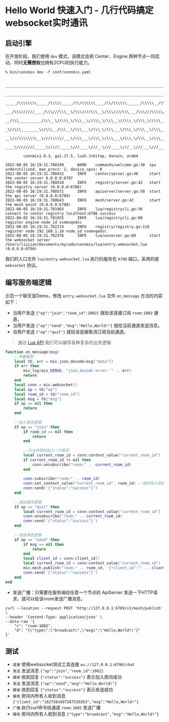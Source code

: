 # Hello World 快速入门 - 几行代码搞定websocket实时通讯

## 启动引擎

在开发阶段，我们使用 `dev` 模式，该模式会把 Center、Engine 两种节点一同启动，同时**无需授权**也拥有2CPU的执行能力。

```
% bin/connmix dev -f conf/connmix.yaml 

 _________________________________________________________________________________________________         
  ______________________________________________________________________________/\\\_______________      
   _____/\\\\\\\\_____/\\\\\_____/\\/\\\\\\____/\\/\\\\\\______/\\\\\__/\\\\\___\///___/\\\____/\\\_     
    ___/\\\//////____/\\\///\\\__\/\\\////\\\__\/\\\////\\\___/\\\///\\\\\///\\\__/\\\_\///\\\/\\\/__    
     __/\\\__________/\\\__\//\\\_\/\\\__\//\\\_\/\\\__\//\\\_\/\\\_\//\\\__\/\\\_\/\\\___\///\\\/____   
      _\//\\\________\//\\\__/\\\__\/\\\___\/\\\_\/\\\___\/\\\_\/\\\__\/\\\__\/\\\_\/\\\____/\\\/\\\___  
       __\///\\\\\\\\__\///\\\\\/___\/\\\___\/\\\_\/\\\___\/\\\_\/\\\__\/\\\__\/\\\_\/\\\__/\\\/\///\\\_ 
        ____\////////_____\/////_____\///____\///__\///____\///__\///___\///___\///__\///__\///____\///__
        
        connmix1.0.3, go1.17.5, lua5.1+bitop, darwin, arm64

2022-08-05 16:19:31.780199      WARN    commands/welcome.go:30  cpu underutilized, max_procs: 2, device_cpus: 8
2022-08-05 16:19:31.780432      INFO    center/server.go:46     start the center server 0.0.0.0:6787
2022-08-05 16:19:31.780510      INFO    registry/server.go:42   start the registry server (0.0.0.0:6786)
2022-08-05 16:19:31.780571      INFO    apiserver/server.go:58  start the api server (0.0.0.0:6789)
2022-08-05 16:19:31.780643      INFO    mesh/server.go:42       start the mesh point (0.0.0.0:6788)
2022-08-05 16:19:31.781903      INFO    lua/registrycli.go:36   connect to center registry localhost:6786 success
2022-08-05 16:19:31.781925      INFO    lua/registrycli.go:80   register engine node_id vsemvqedsc
2022-08-05 16:19:31.782274      INFO    registry/registry.go:118        register node 192.168.1.16 node_id vsemvqedsc
2022-08-05 16:19:31.782376      INFO    lua/wsserver.go:60      start the websocket server /Users/liujian/Documents/mycode/connmix/lua/entry.websocket.lua (0.0.0.0:6790)
```

我们的入口文件 `lua/entry.websocket.lua` 执行的服务在 `6790` 端口，采用的是 `websocket` 协议。

## 编写服务端逻辑

示范一个聊天室Demo，修改 `entry.websocket.lua` 文件 `on_message` 方法的内容如下：

- 当用户发送 `{"op":"join","room_id":1002}` 就给该连接订阅 `room:1002` 通道。
- 当用户发送 `{"op":"send","msg":"Hello,World!"}` 就给当前通道发送消息。
- 当用户发送 `{"op":"quit"}` 就给该连接取消订阅当前通道。

> 通过 [Lua API](/zh-cn/lua-api) 我们可以编写各种复杂的业务逻辑

```lua
function on_message(msg)
    --参数解析
    local tb, err = mix.json_decode(msg["data"])
    if err then
        mix_log(mix_DEBUG, "json_decode error: " .. err)
        return
    end
    local conn = mix.websocket()
    local op = tb["op"]
    local room_id = tb["room_id"]
    local msg = tb["msg"]
    if op == nil then
        return
    end
	
    --加入房间逻辑
    if op == "join" then
        if room_id == nil then
            return
        end
        
        --只允许同时加入一个房间
        local current_room_id = conn:context_value("current_room_id")
        if current_room_id != nil then
            conn:unsubscribe("room:" .. current_room_id)
        end
        
        conn:subscribe("room:" .. room_id)
        conn:set_context_value("current_room_id", room_id) --保存加入的房间ID
        conn:send('{"status":"success"}')
    end
    
    --退出房间逻辑
    if op == "quit" then
        local current_room_id = conn:context_value("current_room_id") -- 取出之前保存的房间ID
        conn:unsubscribe("room:" .. current_room_id)
        conn:send('{"status":"success"}') 
    end
	
    --发送消息逻辑
    if op == "send" then
        if msg == nil then
            return
        end
        local client_id = conn:client_id()
        local current_room_id = conn:context_value("current_room_id") -- 取出之前保存的房间ID
        mix.mesh.publish("room:" .. room_id, '{"client_id":"' .. client_id .. '","msg":"' .. msg .. '"}')
        conn:send('{"status":"success"}') 
    end
end
```

- 发送广播：只需要在服务端给任意一个节点的 ApiServer 发送一下HTTP请求，就可以给该room发送广播消息。

```shell
curl --location --request POST 'http://127.0.0.1:6789/v1/mesh/publish' \
--header 'Content-Type: application/json' \
--data-raw '{
    "c": "room:1002",
    "d": "{\"type\":\"broadcast\",\"msg\":\"Hello,World!\"}"
}'
```

## 测试

- `连接` 使用websocket测试工具连接 `ws://127.0.0.1:6790/chat`
- `发送` 发送消息 `{"op":"join","room_id":1002}`
- `接收` 收到回复 `{"status":"success"}` 表示加入房间成功
- `发送` 发送消息 `{"op":"send","msg":"Hello,World!"}`
- `接收` 收到回复 `{"status":"success"}` 表示发送成功
- `接收` 房间内所有人收到消息 `{"client_id":"1627581697287520263","msg":"Hello,World!"}`
- `广播` 执行curl命令给通道 `room:1002` 发送广播
- `接收` 房间内所有人收到消息 `{"type":"broadcast","msg":"Hello,World!"}`
